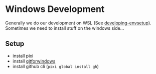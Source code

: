 
# Windows Development

Generally we do our development on WSL (See [developing-envsetup](developing-envsetup.md)).
Sometimes we need to install stuff on the windows side...

## Setup

- install pixi
- install [gitforwindows](https://gitforwindows.org/)
- install github cli (`pixi global install gh`)
